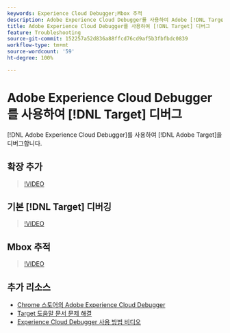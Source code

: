 ```yaml
---
keywords: Experience Cloud Debugger;Mbox 추적
description: Adobe Experience Cloud Debugger를 사용하여 Adobe [!DNL Target] 을 디버그합니다.
title: Adobe Experience Cloud Debugger를 사용하여 [!DNL Target] 디버그
feature: Troubleshooting
source-git-commit: 152257a52d836a88ffcd76cd9af5b3fbfbdc0839
workflow-type: tm+mt
source-wordcount: '59'
ht-degree: 100%

---
```



# Adobe Experience Cloud Debugger를 사용하여 [!DNL Target] 디버그

[!DNL Adobe Experience Cloud Debugger]를 사용하여 [!DNL Adobe Target]을 디버그합니다.

## 확장 추가

>[!VIDEO](https://video.tv.adobe.com/v/23114/?quality=12)

## 기본 [!DNL Target] 디버깅

>[!VIDEO](https://video.tv.adobe.com/v/23115/?quality=12)

## Mbox 추적

>[!VIDEO](https://video.tv.adobe.com/v/23113/?quality=12)

## 추가 리소스

+ [Chrome 스토어의 Adobe Experience Cloud Debugger](https://chrome.google.com/webstore/detail/adobe-experience-cloud-de/ocdmogmohccmeicdhlhhgepeaijenapj?hl=en)
+ [Target 도움말 문서 문제 해결](/help/main/r-troubleshooting-target/troubleshooting-target.md)
+ [Experience Cloud Debugger 사용 방법 비디오](https://helpx.adobe.com/marketing-cloud-core/kt/using/experience-cloud-debugger-feature-video-use.html)
